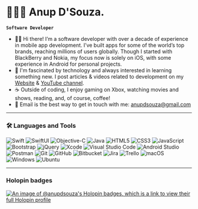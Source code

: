 # 👨🏻‍💻 Anup D'Souza.
**`Software Developer`**
- 👋🏻 Hi there! I’m a software developer with over a decade of experience in mobile app development. I’ve built apps for some of the world’s top brands, reaching millions of users globally. Though I started with BlackBerry and Nokia, my focus now is solely on iOS, with some experience in Android for personal projects.
- 🌱 I'm fascinated by technology and always interested in learning something new. I post articles & videos related to development on my [Website](https://www.anupdsouza.com) & [YouTube channel](https://www.youtube.com/@swiftodyssey).
- ☕️ Outside of coding, I enjoy gaming on Xbox, watching movies and shows, reading, and, of course, coffee!
- 📧 Email is the best way to get in touch with me: anupdsouza@gmail.com

---

### 🛠 Languages and Tools
![Swift](https://img.shields.io/badge/swift-F54A2A?style=for-the-badge&logo=swift&logoColor=white)
![SwiftUI](https://img.shields.io/badge/swiftui-F54A2A?style=for-the-badge&logo=swift&logoColor=white)
![Objective-C](https://img.shields.io/badge/-OBJECTIVE--C-%233A95E3.svg?style=for-the-badge&logo=apple&logoColor=white)
![Java](https://img.shields.io/badge/java-%23ED8B00.svg?style=for-the-badge&logo=java&logoColor=white)
![HTML5](https://img.shields.io/badge/html5-%23E34F26.svg?style=for-the-badge&logo=html5&logoColor=white)
![CSS3](https://img.shields.io/badge/css3-%231572B6.svg?style=for-the-badge&logo=css3&logoColor=white)
![JavaScript](https://img.shields.io/badge/javascript-%23323330.svg?style=for-the-badge&logo=javascript&logoColor=%23F7DF1E)
![Bootstrap](https://img.shields.io/badge/bootstrap-%23563D7C.svg?style=for-the-badge&logo=bootstrap&logoColor=white)
![jQuery](https://img.shields.io/badge/jquery-%230769AD.svg?style=for-the-badge&logo=jquery&logoColor=white)
![Xcode](https://img.shields.io/badge/Xcode-007ACC?style=for-the-badge&logo=Xcode&logoColor=white)
![Visual Studio Code](https://img.shields.io/badge/Visual%20Studio%20Code-0078d7.svg?style=for-the-badge&logo=visual-studio-code&logoColor=white)
![Android Studio](https://img.shields.io/badge/Android%20Studio-3DDC84.svg?style=for-the-badge&logo=android-studio&logoColor=white)
![Postman](https://img.shields.io/badge/Postman-FF6C37?style=for-the-badge&logo=postman&logoColor=white)
![Git](https://img.shields.io/badge/git-%23F05033.svg?style=for-the-badge&logo=git&logoColor=white)
![GitHub](https://img.shields.io/badge/github-%23121011.svg?style=for-the-badge&logo=github&logoColor=white)
![Bitbucket](https://img.shields.io/badge/bitbucket-%230047B3.svg?style=for-the-badge&logo=bitbucket&logoColor=white)
![Jira](https://img.shields.io/badge/jira-%230A0FFF.svg?style=for-the-badge&logo=jira&logoColor=white)
![Trello](https://img.shields.io/badge/Trello-%23026AA7.svg?style=for-the-badge&logo=Trello&logoColor=white)
![macOS](https://img.shields.io/badge/mac%20os-000000?style=for-the-badge&logo=macos&logoColor=F0F0F0)
![Windows](https://img.shields.io/badge/Windows-0078D6?style=for-the-badge&logo=windows&logoColor=white)
![Ubuntu](https://img.shields.io/badge/Ubuntu-E95420?style=for-the-badge&logo=ubuntu&logoColor=white)

---
### Holopin badges

[![An image of @anupdsouza's Holopin badges, which is a link to view their full Holopin profile](https://holopin.me/anupdsouza)](https://holopin.io/@anupdsouza)

